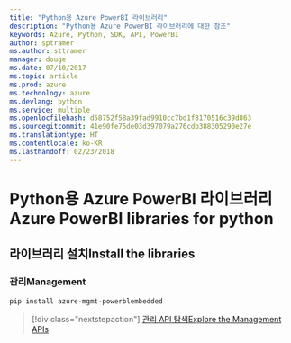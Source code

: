 ```yaml
---
title: "Python용 Azure PowerBI 라이브러리"
description: "Python용 Azure PowerBI 라이브러리에 대한 참조"
keywords: Azure, Python, SDK, API, PowerBI
author: sptramer
ms.author: sttramer
manager: douge
ms.date: 07/10/2017
ms.topic: article
ms.prod: azure
ms.technology: azure
ms.devlang: python
ms.service: multiple
ms.openlocfilehash: d58752f58a39fad9910cc7bd1f8170516c39d863
ms.sourcegitcommit: 41e90fe75de03d397079a276cdb388305290e27e
ms.translationtype: HT
ms.contentlocale: ko-KR
ms.lasthandoff: 02/23/2018
---
```

# <a name="azure-powerbi-libraries-for-python"></a><span data-ttu-id="dd98e-104">Python용 Azure PowerBI 라이브러리</span><span class="sxs-lookup"><span data-stu-id="dd98e-104">Azure PowerBI libraries for python</span></span>

## <a name="install-the-libraries"></a><span data-ttu-id="dd98e-105">라이브러리 설치</span><span class="sxs-lookup"><span data-stu-id="dd98e-105">Install the libraries</span></span>


### <a name="management"></a><span data-ttu-id="dd98e-106">관리</span><span class="sxs-lookup"><span data-stu-id="dd98e-106">Management</span></span>

```bash
pip install azure-mgmt-powerblembedded
```
> [!div class="nextstepaction"]
> [<span data-ttu-id="dd98e-107">관리 API 탐색</span><span class="sxs-lookup"><span data-stu-id="dd98e-107">Explore the Management APIs</span></span>](/python/api/overview/azure/powerbi/management)